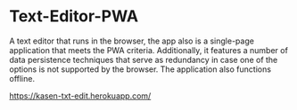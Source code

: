 # Text-Editor-PWA
A text editor that runs in the browser, the app also is a single-page application that meets the PWA criteria. Additionally, it features a number of data persistence techniques that serve as redundancy in case one of the options is not supported by the browser. The application also functions offline.


https://kasen-txt-edit.herokuapp.com/
